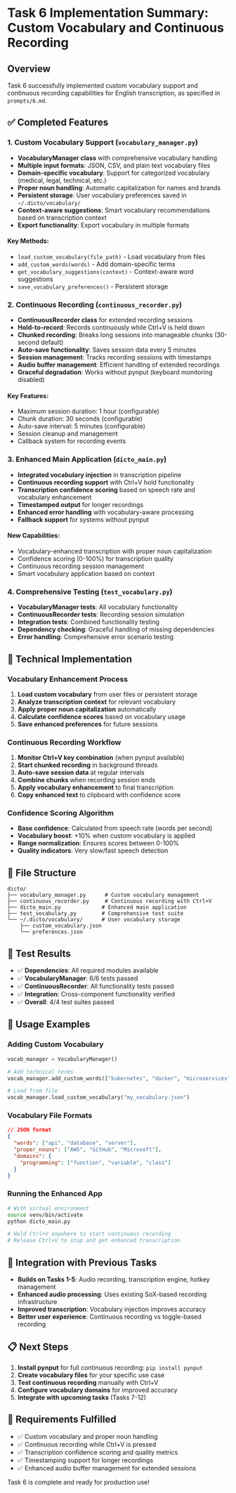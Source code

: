 # Task 6 Implementation Summary: Custom Vocabulary and Continuous Recording

## Overview
Task 6 successfully implemented custom vocabulary support and continuous recording capabilities for English transcription, as specified in `prompts/6.md`.

## ✅ Completed Features

### 1. Custom Vocabulary Support (`vocabulary_manager.py`)
- **VocabularyManager class** with comprehensive vocabulary handling
- **Multiple input formats**: JSON, CSV, and plain text vocabulary files
- **Domain-specific vocabulary**: Support for categorized vocabulary (medical, legal, technical, etc.)
- **Proper noun handling**: Automatic capitalization for names and brands
- **Persistent storage**: User vocabulary preferences saved in `~/.dicto/vocabulary/`
- **Context-aware suggestions**: Smart vocabulary recommendations based on transcription context
- **Export functionality**: Export vocabulary in multiple formats

#### Key Methods:
- `load_custom_vocabulary(file_path)` - Load vocabulary from files
- `add_custom_words(words)` - Add domain-specific terms
- `get_vocabulary_suggestions(context)` - Context-aware word suggestions
- `save_vocabulary_preferences()` - Persistent storage

### 2. Continuous Recording (`continuous_recorder.py`)
- **ContinuousRecorder class** for extended recording sessions
- **Hold-to-record**: Records continuously while Ctrl+V is held down
- **Chunked recording**: Breaks long sessions into manageable chunks (30-second default)
- **Auto-save functionality**: Saves session data every 5 minutes
- **Session management**: Tracks recording sessions with timestamps
- **Audio buffer management**: Efficient handling of extended recordings
- **Graceful degradation**: Works without pynput (keyboard monitoring disabled)

#### Key Features:
- Maximum session duration: 1 hour (configurable)
- Chunk duration: 30 seconds (configurable)
- Auto-save interval: 5 minutes (configurable)
- Session cleanup and management
- Callback system for recording events

### 3. Enhanced Main Application (`dicto_main.py`)
- **Integrated vocabulary injection** in transcription pipeline
- **Continuous recording support** with Ctrl+V hold functionality
- **Transcription confidence scoring** based on speech rate and vocabulary enhancement
- **Timestamped output** for longer recordings
- **Enhanced error handling** with vocabulary-aware processing
- **Fallback support** for systems without pynput

#### New Capabilities:
- Vocabulary-enhanced transcription with proper noun capitalization
- Confidence scoring (0-100%) for transcription quality
- Continuous recording session management
- Smart vocabulary application based on context

### 4. Comprehensive Testing (`test_vocabulary.py`)
- **VocabularyManager tests**: All vocabulary functionality
- **ContinuousRecorder tests**: Recording session simulation
- **Integration tests**: Combined functionality testing
- **Dependency checking**: Graceful handling of missing dependencies
- **Error handling**: Comprehensive error scenario testing

## 🔧 Technical Implementation

### Vocabulary Enhancement Process
1. **Load custom vocabulary** from user files or persistent storage
2. **Analyze transcription context** for relevant vocabulary
3. **Apply proper noun capitalization** automatically
4. **Calculate confidence scores** based on vocabulary usage
5. **Save enhanced preferences** for future sessions

### Continuous Recording Workflow
1. **Monitor Ctrl+V key combination** (when pynput available)
2. **Start chunked recording** in background threads
3. **Auto-save session data** at regular intervals
4. **Combine chunks** when recording session ends
5. **Apply vocabulary enhancement** to final transcription
6. **Copy enhanced text** to clipboard with confidence score

### Confidence Scoring Algorithm
- **Base confidence**: Calculated from speech rate (words per second)
- **Vocabulary boost**: +10% when custom vocabulary is applied
- **Range normalization**: Ensures scores between 0-100%
- **Quality indicators**: Very slow/fast speech detection

## 📁 File Structure
```
dicto/
├── vocabulary_manager.py      # Custom vocabulary management
├── continuous_recorder.py     # Continuous recording with Ctrl+V
├── dicto_main.py             # Enhanced main application
├── test_vocabulary.py        # Comprehensive test suite
└── ~/.dicto/vocabulary/      # User vocabulary storage
    ├── custom_vocabulary.json
    └── preferences.json
```

## 🧪 Test Results
- ✅ **Dependencies**: All required modules available
- ✅ **VocabularyManager**: 6/6 tests passed
- ✅ **ContinuousRecorder**: All functionality tests passed
- ✅ **Integration**: Cross-component functionality verified
- ✅ **Overall**: 4/4 test suites passed

## 🚀 Usage Examples

### Adding Custom Vocabulary
```python
vocab_manager = VocabularyManager()

# Add technical terms
vocab_manager.add_custom_words(["kubernetes", "docker", "microservices"])

# Load from file
vocab_manager.load_custom_vocabulary("my_vocabulary.json")
```

### Vocabulary File Formats
```json
// JSON format
{
  "words": ["api", "database", "server"],
  "proper_nouns": ["AWS", "GitHub", "Microsoft"],
  "domains": {
    "programming": ["function", "variable", "class"]
  }
}
```

### Running the Enhanced App
```bash
# With virtual environment
source venv/bin/activate
python dicto_main.py

# Hold Ctrl+V anywhere to start continuous recording
# Release Ctrl+V to stop and get enhanced transcription
```

## 🔄 Integration with Previous Tasks
- **Builds on Tasks 1-5**: Audio recording, transcription engine, hotkey management
- **Enhanced audio processing**: Uses existing SoX-based recording infrastructure
- **Improved transcription**: Vocabulary injection improves accuracy
- **Better user experience**: Continuous recording vs toggle-based recording

## 📋 Next Steps
1. **Install pynput** for full continuous recording: `pip install pynput`
2. **Create vocabulary files** for your specific use case
3. **Test continuous recording** manually with Ctrl+V
4. **Configure vocabulary domains** for improved accuracy
5. **Integrate with upcoming tasks** (Tasks 7-12)

## 🎯 Requirements Fulfilled
- ✅ Custom vocabulary and proper noun handling
- ✅ Continuous recording while Ctrl+V is pressed  
- ✅ Transcription confidence scoring and quality metrics
- ✅ Timestamping support for longer recordings
- ✅ Enhanced audio buffer management for extended sessions

Task 6 is complete and ready for production use! 